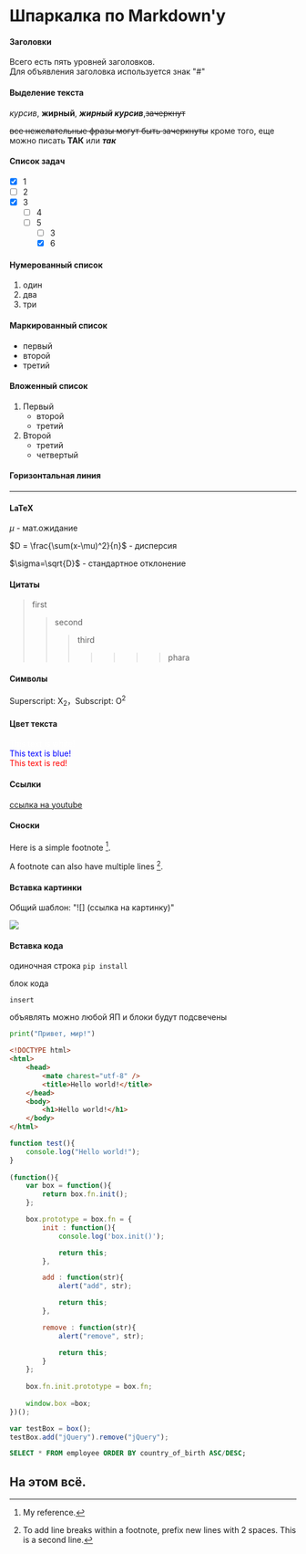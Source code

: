# Шпаркалка по Markdown'у


#### Заголовки
Всего есть пять уровней заголовков.  
Для объявления заголовка используется знак "#"

#### Выделение текста
*курсив*, **жирный**, 
***жирный курсив***,~~зачеркнут~~

~~все нежелательные фразы могут быть зачеркнуты~~
кроме того, еще можно писать **ТАК** или ***так***

#### Список задач

- [x] 1 
- [ ] 2
- [x] 3
  - [ ] 4
  - [ ] 5
    - [ ] 3
    - [x] 6

#### Нумерованный список

1. один
2. два
3. три

#### Маркированный список

- первый
- второй
- третий

#### Вложенный список

1. Первый
    - второй
    - третий
2. Второй
    - третий 
    - четвертый

#### Горизонтальная линия

---


#### LaTeX

$\mu \text{ -  мат.ожидание}$

$D = \frac{\sum(x-\mu)^2}{n}$ - дисперсия

$\sigma=\sqrt{D}$ - стандартное отклонение

#### Цитаты

> first
>> second
>>> third
>>>>
>>>>>
>>>>>>
>>>>>>>phara

#### Символы
Superscript: X<sub>2</sub>，Subscript: O<sup>2</sup>

#### Цвет текста
<font color="white">This text is white!</font>  
<font color="blue">This text is blue!</font>  
<font color="red">This text is red!</font>

#### Ссылки
[ссылка на youtube](https://www.youtube.com/)

#### Сноски

Here is a simple footnote [^1].

A footnote can also have multiple lines [^2].

[^1]: My reference.
[^2]: To add line breaks within a footnote, prefix new lines with 2 spaces.
  This is a second line.

#### Вставка картинки
Общий шаблон: "![] (ссылка на картинку)"

![](https://upload.wikimedia.org/wikipedia/commons/thumb/7/71/McD_Big_Mac.jpg/1200px-McD_Big_Mac.jpg)

#### Вставка кода
одиночная строка `pip install`

блок кода 
```commandline
insert
```

объявлять можно любой ЯП и блоки будут подсвечены
```python
print("Привет, мир!")
```

```html
<!DOCTYPE html>
<html>
    <head>
        <mate charest="utf-8" />
        <title>Hello world!</title>
    </head>
    <body>
        <h1>Hello world!</h1>
    </body>
</html>
```

```javascript
function test(){
    console.log("Hello world!");
}
 
(function(){
    var box = function(){
        return box.fn.init();
    };

    box.prototype = box.fn = {
        init : function(){
            console.log('box.init()');

            return this;
        },

        add : function(str){
            alert("add", str);

            return this;
        },

        remove : function(str){
            alert("remove", str);

            return this;
        }
    };
    
    box.fn.init.prototype = box.fn;
    
    window.box =box;
})();

var testBox = box();
testBox.add("jQuery").remove("jQuery");
```

```sql
SELECT * FROM employee ORDER BY country_of_birth ASC/DESC;
```

## На этом всё.

